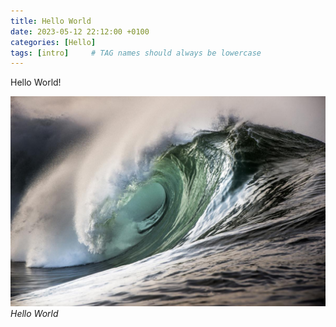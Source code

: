 ```yaml
---
title: Hello World
date: 2023-05-12 22:12:00 +0100
categories: [Hello]
tags: [intro]     # TAG names should always be lowercase
---
```


Hello World!

![img-description](/assets/img/hello.jpg)
_Hello World_
